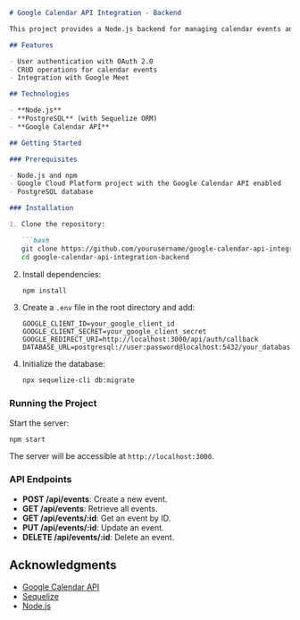 ```markdown
# Google Calendar API Integration - Backend

This project provides a Node.js backend for managing calendar events and Google Meet links using the Google Calendar API. It supports creating, reading, updating, and deleting events.

## Features

- User authentication with OAuth 2.0
- CRUD operations for calendar events
- Integration with Google Meet

## Technologies

- **Node.js**
- **PostgreSQL** (with Sequelize ORM)
- **Google Calendar API**

## Getting Started

### Prerequisites

- Node.js and npm
- Google Cloud Platform project with the Google Calendar API enabled
- PostgreSQL database

### Installation

1. Clone the repository:

   ```bash
   git clone https://github.com/yourusername/google-calendar-api-integration-backend.git
   cd google-calendar-api-integration-backend
   ```

2. Install dependencies:

   ```bash
   npm install
   ```

3. Create a `.env` file in the root directory and add:

   ```env
   GOOGLE_CLIENT_ID=your_google_client_id
   GOOGLE_CLIENT_SECRET=your_google_client_secret
   GOOGLE_REDIRECT_URI=http://localhost:3000/api/auth/callback
   DATABASE_URL=postgresql://user:password@localhost:5432/your_database
   ```

4. Initialize the database:

   ```bash
   npx sequelize-cli db:migrate
   ```

### Running the Project

Start the server:

```bash
npm start
```

The server will be accessible at `http://localhost:3000`.

### API Endpoints

- **POST /api/events**: Create a new event.
- **GET /api/events**: Retrieve all events.
- **GET /api/events/:id**: Get an event by ID.
- **PUT /api/events/:id**: Update an event.
- **DELETE /api/events/:id**: Delete an event.

## Acknowledgments

- [Google Calendar API](https://developers.google.com/calendar)
- [Sequelize](https://sequelize.org/)
- [Node.js](https://nodejs.org/)

